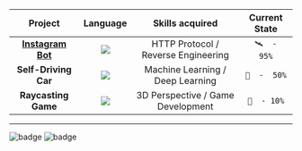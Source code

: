 | **Project**  | **Language** | **Skills acquired** | **Current State** |
| :---:        |     :---:      |    :---:  |   :---:  |
| [**Instagram Bot**](https://github.com/science-math-guy/InstaDroid)  | ![](https://forthebadge.com/images/badges/made-with-javascript.svg)  | HTTP Protocol / Reverse Engineering | ```🛰  -  95%``` |
| **Self-Driving Car**  | ![](https://forthebadge.com/images/badges/made-with-python.svg)  | Machine Learning / Deep Learning | ```🚀  -  50%``` |
| **Raycasting Game**  | ![](https://forthebadge.com/images/badges/made-with-c-plus-plus.svg)  | 3D Perspective / Game Development | ```🛫  - 10%``` |



-------

![badge](https://forthebadge.com/images/badges/for-robots.svg) ![badge](https://forthebadge.com/images/badges/powered-by-electricity.svg)
